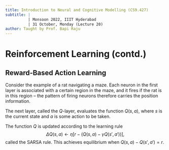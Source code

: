 ```yaml
---
title: Introduction to Neural and Cognitive Modelling (CS9.427)
subtitle: |
          | Monsoon 2022, IIIT Hyderabad
          | 31 October, Monday (Lecture 20)
author: Taught by Prof. Bapi Raju
---
```


# Reinforcement Learning (contd.)
## Reward-Based Action Learning
Consider the example of a rat navigating a maze. Each neuron in the first layer is associated with a certain region in the maze, and it fires if the rat is in this region – the pattern of firing neurons therefore carries the position information.

The next layer, called the $Q$-layer, evaluates the function $Q(s,a)$, where $s$ is the current state and $a$ is some action to be taken.

The function $Q$ is updated according to the learning rule
$$\Delta Q(s,a) \leftarrow \eta [r - (Q(s,a) - \gamma Q(s',a'))],$$
called the SARSA rule. This achieves equilibrium when $Q(s,a) - Q(s',a') = r$.